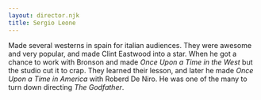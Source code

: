 ```yaml
---
layout: director.njk
title: Sergio Leone
---
```


Made several westerns in spain for italian audiences. They were awesome and very popular, and made Clint Eastwood into a star. When he got a chance to work with Bronson and made _Once Upon a Time in the West_ but the studio cut it to crap. They learned their lesson, and later he made _Once Upon a Time in America_ with Roberd De Niro. He was one of the many to turn down directing _The Godfather_.
